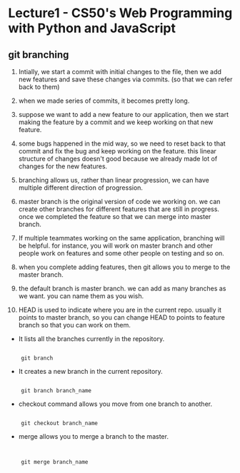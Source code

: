 # Lecture1 - CS50's Web Programming with Python and JavaScript

## git branching

1. Intially, we start a commit with initial changes to the file, then we add new features and save these changes via commits. (so that we can refer back to them)

2. when we made series of commits, it becomes pretty long.

3. suppose we want to add a new feature to our application, then we start making the feature by a commit and we keep working on that new feature.

4. some bugs happened in the mid way, so we need to reset back to that commit and fix the bug and keep working on the feature. this linear structure of changes doesn't good because we already made lot of changes for the new features.

5. branching allows us, rather than linear progression, we can have multiple different direction of progression.

6. master branch is the original version of code we working on. we can create other branches for different features that are still in progress. once we completed the feature so that we can merge into master branch.

7. If multiple teammates working on the same application, branching will be helpful. for instance, you will work on master branch and other people work on features and some other people on testing and so on.

8. when you complete adding features, then git allows you to merge to the master branch.

9. the default branch is master branch. we can add as many branches as we want. you can name them as you wish.

10. HEAD is used to indicate where you are in the current repo. usually it points to master branch, so you can change HEAD to points to feature branch so that you can work on them.

- It lists all the branches currently in the repository.

```shell

    git branch
```

- It creates a new branch in the current repository.

```shell

    git branch branch_name
```

- checkout command allows you move from one branch to another.

```shell

    git checkout branch_name
```

- merge allows you to merge a branch to the master.

```shell


    git merge branch_name

```
